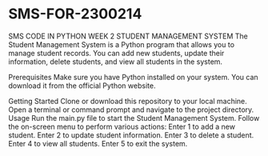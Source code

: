 # SMS-FOR-2300214
SMS CODE IN PYTHON WEEK 2 
STUDENT MANAGEMENT SYSTEM
The Student Management System is a Python program that allows you to manage student records. You can add new students, update their information, delete students, and view all students in the system.

Prerequisites
Make sure you have Python installed on your system. You can download it from the official Python website.

Getting Started
Clone or download this repository to your local machine.
Open a terminal or command prompt and navigate to the project directory.
Usage
Run the main.py file to start the Student Management System.
Follow the on-screen menu to perform various actions:
Enter 1 to add a new student.
Enter 2 to update student information.
Enter 3 to delete a student.
Enter 4 to view all students.
Enter 5 to exit the system.
